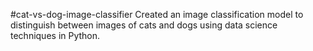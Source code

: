 #cat-vs-dog-image-classifier
Created an image classification model to
distinguish between images of cats and dogs
using data science techniques in Python.
